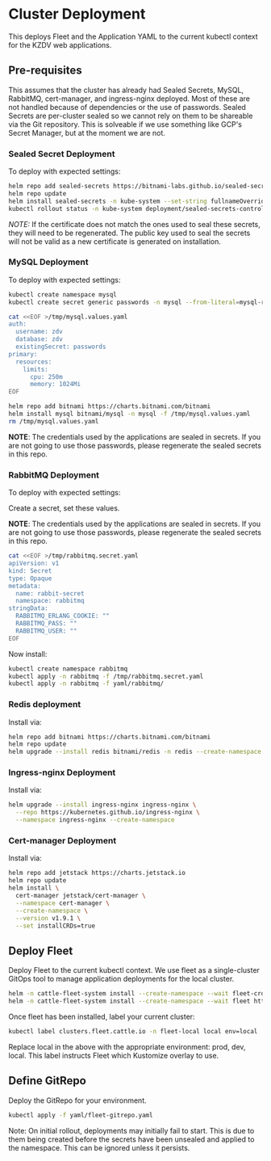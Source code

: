 # Cluster Deployment

This deploys Fleet and the Application YAML to the current kubectl context for the KZDV web applications.

## Pre-requisites

This assumes that the cluster has already had Sealed Secrets, MySQL, RabbitMQ, cert-manager, and ingress-nginx deployed. Most of these
 are not handled because of dependencies or the use of passwords. Sealed Secrets are per-cluster sealed so we cannot rely on them to be
 shareable via the Git repository. This is solveable if we use something like GCP's Secret Manager, but at the moment we are not.

### Sealed Secret Deployment

To deploy with expected settings:

```bash
helm repo add sealed-secrets https://bitnami-labs.github.io/sealed-secrets
helm repo update
helm install sealed-secrets -n kube-system --set-string fullnameOverride=sealed-secrets-controller sealed-secrets/sealed-secrets
kubectl rollout status -n kube-system deployment/sealed-secrets-controller
```

*NOTE:* If the certificate does not match the ones used to seal these secrets, they will need to be regenerated. The public key used to seal the secrets will not be valid as a new certificate is generated on installation.

### MySQL Deployment

To deploy with expected settings:

```bash
kubectl create namespace mysql
kubectl create secret generic passwords -n mysql --from-literal=mysql-root-password=root --from-literal=mysql-password=password

cat <<EOF >/tmp/mysql.values.yaml
auth:
  username: zdv
  database: zdv
  existingSecret: passwords
primary:
  resources:
    limits:
      cpu: 250m
      memory: 1024Mi
EOF

helm repo add bitnami https://charts.bitnami.com/bitnami
helm install mysql bitnami/mysql -n mysql -f /tmp/mysql.values.yaml
rm /tmp/mysql.values.yaml
```

**NOTE**: The credentials used by the applications are sealed in secrets. If you are not going to use those passwords, please regenerate the sealed secrets in this repo.

### RabbitMQ Deployment

To deploy with expected settings:

Create a secret, set these values.

**NOTE**: The credentials used by the applications are sealed in secrets. If you are not going to use those passwords, please regenerate the sealed secrets in this repo.

```bash
cat <<EOF >/tmp/rabbitmq.secret.yaml
apiVersion: v1
kind: Secret
type: Opaque
metadata:
  name: rabbit-secret
  namespace: rabbitmq
stringData:
  RABBITMQ_ERLANG_COOKIE: ""
  RABBITMQ_PASS: ""
  RABBITMQ_USER: ""
EOF
```

Now install:

```bash
kubectl create namespace rabbitmq
kubectl apply -n rabbitmq -f /tmp/rabbitmq.secret.yaml
kubectl apply -n rabbitmq -f yaml/rabbitmq/
```

### Redis deployment

Install via:

```bash
helm repo add bitnami https://charts.bitnami.com/bitnami
helm repo update
helm upgrade --install redis bitnami/redis -n redis --create-namespace --set sentinel.enabled=true --set sentinel.masterSet=master --set auth.sentinel=false
```

### Ingress-nginx Deployment

Install via:

```bash
helm upgrade --install ingress-nginx ingress-nginx \
  --repo https://kubernetes.github.io/ingress-nginx \
  --namespace ingress-nginx --create-namespace
```

### Cert-manager Deployment

Install via:

```bash
helm repo add jetstack https://charts.jetstack.io
helm repo update
helm install \
  cert-manager jetstack/cert-manager \
  --namespace cert-manager \
  --create-namespace \
  --version v1.9.1 \
  --set installCRDs=true
```

## Deploy Fleet

Deploy Fleet to the current kubectl context. We use fleet as a single-cluster GitOps tool to manage application deployments for the local cluster.

```bash
helm -n cattle-fleet-system install --create-namespace --wait fleet-crd https://github.com/rancher/fleet/releases/download/v0.3.10/fleet-crd-0.3.10.tgz
helm -n cattle-fleet-system install --create-namespace --wait fleet https://github.com/rancher/fleet/releases/download/v0.3.10/fleet-0.3.10.tgz
```

Once fleet has been installed, label your current cluster:

```bash
kubectl label clusters.fleet.cattle.io -n fleet-local local env=local
```

Replace local in the above with the appropriate environment: prod, dev, local. This label instructs Fleet which Kustomize overlay to use.

## Define GitRepo

Deploy the GitRepo for your environment.

```bash
kubectl apply -f yaml/fleet-gitrepo.yaml
```

Note: On initial rollout, deployments may initially fail to start. This is due to them being created before the secrets have been unsealed and applied to the namespace. This can be
ignored unless it persists.
